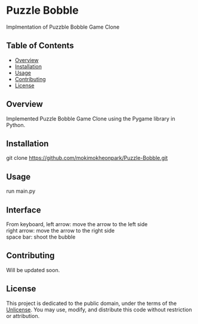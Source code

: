 # Puzzle Bobble

Implmentation of Puzzble Bobble Game Clone

## Table of Contents

- [Overview](#overview)
- [Installation](#installation)
- [Usage](#usage)
- [Contributing](#contributing)
- [License](#license)

## Overview

Implemented Puzzle Bobble Game Clone using the Pygame library in Python.

## Installation

git clone https://github.com/mokimokheonpark/Puzzle-Bobble.git

## Usage

run main.py

## Interface

From keyboard,
left arrow: move the arrow to the left side  
right arrow: move the arrow to the right side  
space bar: shoot the bubble

## Contributing

Will be updated soon.

## License

This project is dedicated to the public domain, under the terms of the [Unlicense](http://unlicense.org/). You may use, modify, and distribute this code without restriction or attribution.
